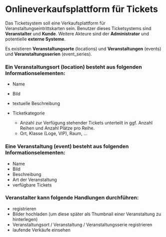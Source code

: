 # Onlineverkaufsplattform für Tickets #

Das Ticketsystem soll eine Verkaufsplattform für Veranstaltungseintrittskarten sein.
Benutzer dieses Ticketsystems sind **Veranstalter** und **Kunde**.
Weitere Akteure sind der **Administrator** und potentielle **externe Systeme**.

Es existieren **Veranstaltungsorte** (locations) und **Veranstaltungen** (events) und **Veranstaltungsserien** (event_series).


### Ein Veranstaltungsort (location) besteht aus folgenden Informationselementen: ###

 * Name
 * Bild
 * textuelle Beschreibung
 * Ticketkategorie

	* Anzahl zur Verfügung stehender Tickets unterteilt in ggf.
          Anzahl Reihen und Anzahl Plätze pro Reihe.
	* Ort, Klasse (Loge, VIP), Raum, ... 


### Eine Veranstaltung (event) besteht aus folgenden Informationselementen: ###

 * Name
 * Bild
 * Beschreibung
 * Art der Veranstaltung
 * verfügbare Tickets


### Veranstalter kann folgende Handlungen durchführen: ###

* registrieren
* Bilder hochladen (um diese später als Thumbnail einer Veranstaltung zu hinterlegen)
* Veranstaltungsort / Veranstaltung / Veranstaltungsserie registrieren
* laufende Verkäufe einsehen